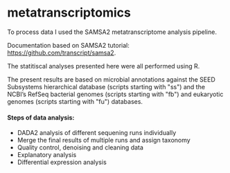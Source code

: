# metatranscriptomics


To process data I used the SAMSA2 metatranscriptome analysis pipeline.

Documentation based on SAMSA2 tutorial: https://github.com/transcript/samsa2.

The statitiscal analyses presented here were all performed using R.

The present results are based on microbial annotations against the SEED Subsystems
hierarchical database (scripts starting with "ss") and the NCBI’s RefSeq bacterial genomes (scripts starting with "fb") and eukaryotic
genomes (scripts starting with "fu") databases. 

#### Steps of data analysis:
- DADA2 analysis of different sequening runs individually
- Merge the final results of multiple runs and assign taxonomy
- Quality control, denoising and cleaning data
- Explanatory analysis 
- Differential expression analysis 
